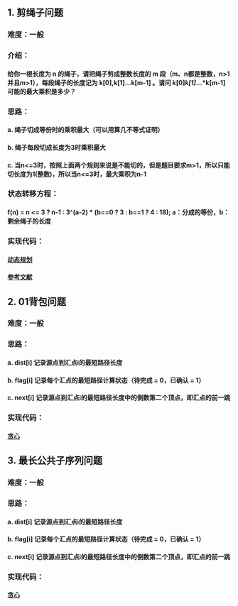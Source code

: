 ## 1. 剪绳子问题
### 难度：一般
### 介绍：
#### 给你一根长度为 n 的绳子，请把绳子剪成整数长度的 m 段（m、n都是整数，n>1并且m>1），每段绳子的长度记为 k[0],k[1]...k[m-1] 。请问 k[0]*k[1]*...*k[m-1] 可能的最大乘积是多少？
### 思路：
#### a. 绳子切成等份时的乘积最大（可以用算几不等式证明）
#### b. 绳子每段切成长度为3时乘积最大
#### c. 当n<=3时，按照上面两个规则来说是不能切的，但是题目要求m>1，所以只能切长度为1(整数)，所以当n<=3时，最大乘积为n-1
### 状态转移方程：
#### f(n) = n <= 3 ? n-1 : 3^(a-2) * (b==0 ? 3 : b==1 ? 4 : 18);  a：分成的等份，b：剩余绳子的长度
### 实现代码：
#### [动态规划](Coding/CutRope/dynamicprogram.c)
#### [参考文献](https://leetcode-cn.com/problems/jian-sheng-zi-lcof/solution/mian-shi-ti-14-i-jian-sheng-zi-tan-xin-si-xiang-by/)

## 2. 01背包问题
### 难度：一般
### 思路：
#### a. dist[i] 记录源点到汇点i的最短路径长度
#### b. flag[i] 记录每个汇点的最短路径计算状态（待完成 = 0，已确认 = 1）
#### c. next[i] 记录源点到汇点i的最短路径长度中的倒数第二个顶点，即汇点的前一跳
### 实现代码：
#### [贪心](Coding/UniSourceMinLen/greedy.c)

## 3. 最长公共子序列问题
### 难度：一般
### 思路：
#### a. dist[i] 记录源点到汇点i的最短路径长度
#### b. flag[i] 记录每个汇点的最短路径计算状态（待完成 = 0，已确认 = 1）
#### c. next[i] 记录源点到汇点i的最短路径长度中的倒数第二个顶点，即汇点的前一跳
### 实现代码：
#### [贪心](Coding/UniSourceMinLen/greedy.c)